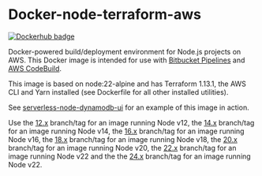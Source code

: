 # Docker-node-terraform-aws

[![Dockerhub badge](http://dockeri.co/image/jch254/docker-node-terraform-aws)](https://hub.docker.com/r/jch254/docker-node-terraform-aws)

Docker-powered build/deployment environment for Node.js projects on AWS. This Docker image is intended for use with [Bitbucket Pipelines](https://bitbucket.org/product/features/pipelines) and [AWS CodeBuild](https://aws.amazon.com/codebuild).

This image is based on node:22-alpine and has Terraform 1.13.1, the AWS CLI and Yarn installed (see Dockerfile for all other installed utilities).

See [serverless-node-dynamodb-ui](https://github.com/jch254/serverless-node-dynamodb-ui) for an example of this image in action.

Use the [12.x](https://github.com/jch254/docker-node-terraform-aws/tree/12.x) branch/tag for an image running Node v12, the [14.x](https://github.com/jch254/docker-node-terraform-aws/tree/14.x) branch/tag for an image running Node v14, the [16.x](https://github.com/jch254/docker-node-terraform-aws/tree/16.x) branch/tag for an image running Node v16, the [18.x](https://github.com/jch254/docker-node-terraform-aws/tree/18.x) branch/tag for an image running Node v18, the [20.x](https://github.com/jch254/docker-node-terraform-aws/tree/20.x) branch/tag for an image running Node v20, the [22.x](https://github.com/jch254/docker-node-terraform-aws/tree/22.x) branch/tag for an image running Node v22 and the the [24.x](https://github.com/jch254/docker-node-terraform-aws/tree/24.x) branch/tag for an image running Node v22.
